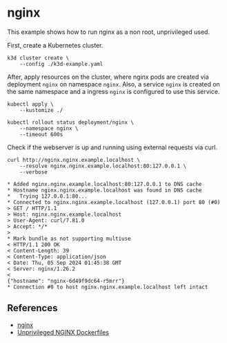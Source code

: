 # nginx

This example shows how to run nginx as a non root, unprivileged used.

First, create a Kubernetes cluster.

```
k3d cluster create \
    --config ./k3d-example.yaml
```

After, apply resources on the cluster, where nginx pods are created via
deployment `nginx` on namespace `nginx`. Also, a service `nginx` is created on
the same namespace and a ingress `nginx` is configured to use this service.

```
kubectl apply \
    --kustomize ./

kubectl rollout status deployment/nginx \
    --namespace nginx \
    --timeout 600s
```

Check if the webserver is up and running using external requests via curl.

```
curl http://nginx.nginx.example.localhost \
    --resolve nginx.nginx.example.localhost:80:127.0.0.1 \
    --verbose
```

```
* Added nginx.nginx.example.localhost:80:127.0.0.1 to DNS cache
* Hostname nginx.nginx.example.localhost was found in DNS cache
*   Trying 127.0.0.1:80...
* Connected to nginx.nginx.example.localhost (127.0.0.1) port 80 (#0)
> GET / HTTP/1.1
> Host: nginx.nginx.example.localhost
> User-Agent: curl/7.81.0
> Accept: */*
>
* Mark bundle as not supporting multiuse
< HTTP/1.1 200 OK
< Content-Length: 39
< Content-Type: application/json
< Date: Thu, 05 Sep 2024 01:45:38 GMT
< Server: nginx/1.26.2
<
{"hostname": "nginx-6d49f9dc64-r5mrr"}
* Connection #0 to host nginx.nginx.example.localhost left intact
```

## References

* [nginx](https://nginx.org/)
* [Unprivileged NGINX Dockerfiles](https://github.com/nginxinc/docker-nginx-unprivileged)
